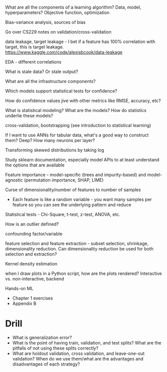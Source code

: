 What are all the components of a learning algorithm? Data, model, hyperparameters? Objective function, optimization

Bias-variance analysis, sources of bias

Go over CS229 notes on validation/cross-validation

data leakage, target leakage - I bet if a feature has 100% correlation with target, this is target leakage. https://www.kaggle.com/code/alexisbcook/data-leakage

EDA - different correlations

What is stale data? Or stale output?

What are all the infrastructure components?

Which models support statistical tests for confidence?

How do confidence values jive with other metrics like RMSE, accuracy, etc?

What is statistical modeling? What are the models? How do statistics underlie these models?

cross-validation, bootstrapping (see introduction to statistical learning)

If I want to use ANNs for tabular data, what's a good way to construct them? Deep? How many neurons per layer?

Transforming skewed distributions by taking log

Study sklearn documentation, especially model APIs to at least understand the options that are available

Feature importance - model-specific (trees and impurity-based) and model-agnostic (permutation importance, SHAP, LIME)

Curse of dimensionality/number of features to number of samples
* Each feature is like a random variable - you want many samples per feature so you can see the underlying pattern and reduce 

Statistical tests - Chi-Square, t-test, z-test, ANOVA, etc.

How is an outlier defined?

confounding factor/variable

feature selection and feature extraction - subset selection, shrinkage, dimensionality reduction. Can dimensionality reduction be used for both selection and extraction?

Kernel density estimation

when I draw plots in a Python script, how are the plots rendered? Interactive vs. non-interactive, backend

Hands-on ML
* Chapter 1 exercises
* Appendix B

# Drill

* What is generalization error?
* What is the point of having train, validation, and test splits? What are the pitfalls of not using these splits correctly?
* What are holdout validation, cross validation, and leave-one-out validation? When do we use them/what are the advantages and disadvantages of each strategy?